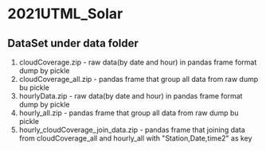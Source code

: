 # 2021UTML_Solar
## DataSet under data folder
1. cloudCoverage.zip - raw data(by date and hour) in pandas frame format dump by pickle
2. cloudCoverage_all.zip - pandas frame that group all data from raw dump bu pickle
3. hourlyData.zip - raw data(by date and hour) in pandas frame format dump by pickle
4. hourly_all.zip - pandas frame that group all data from raw dump bu pickle
5. hourly_cloudCoverage_join_data.zip - pandas frame that joining data from cloudCoverage_all and hourly_all with "Station,Date,time2" as key

